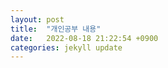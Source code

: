 ```yaml
---
layout: post
title:  "개인공부 내용"
date:   2022-08-18 21:22:54 +0900
categories: jekyll update
---
```



[jekyll-docs]: https://jekyllrb.com/docs/home
[jekyll-gh]:   https://github.com/jekyll/jekyll
[jekyll-talk]: https://talk.jekyllrb.com/
